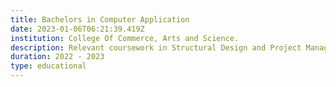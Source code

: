 ```yaml
---
title: Bachelors in Computer Application
date: 2023-01-06T06:21:39.419Z
institution: College Of Commerce, Arts and Science.
description: Relevant coursework in Structural Design and Project Management.
duration: 2022 - 2023
type: educational
---
```

